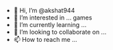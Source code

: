 - 👋 Hi, I’m @akshat944
- 👀 I’m interested in ... games
- 🌱 I’m currently learning ...
- 💞️ I’m looking to collaborate on ...
- 📫 How to reach me ...

<!---
akshat944/akshat944 is a ✨ special ✨ repository because its `README.md` (this file) appears on your GitHub profile.
You can click the Preview link to take a look at your changes.
--->
